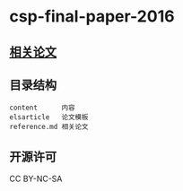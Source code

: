 # csp-final-paper-2016

## [相关论文](./reference.md)

## 目录结构

```text
content      内容
elsarticle   论文模板
reference.md 相关论文
```

## 开源许可

CC BY-NC-SA
